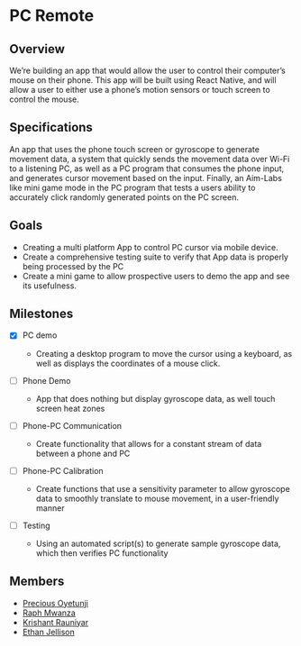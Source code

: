 # PC Remote  

## Overview 
We’re building an app that would allow the user to control their 
computer’s mouse on their phone. This app will be built using React 
Native, and will allow a user to either use a phone’s motion sensors or 
touch screen to control the mouse.  

## Specifications
An app that uses the phone touch screen or gyroscope to generate movement 
data, a system that quickly sends the movement data over Wi-Fi to a 
listening PC, as well as a PC program that consumes the phone input, and 
generates cursor movement based on the input. 
Finally, an Aim-Labs like mini game mode in the PC program that tests a 
users ability to accurately click randomly generated points on the PC 
screen.  

## Goals
- Creating a multi platform App to control PC cursor via mobile device.  
- Create a comprehensive testing suite to verify that App data is properly 
being processed by the PC  
-  Create a mini game to allow prospective users to demo the app and see 
its usefulness.


## Milestones  
- [x] PC demo  
  - Creating a desktop program to move the cursor using a keyboard, as 
well as displays the coordinates of a mouse click.  

- [ ] Phone Demo  
  - App that does nothing but display gyroscope data, as well touch screen 
heat zones  
  
- [ ] Phone-PC Communication  
  - Create functionality that allows for a constant stream of data between 
a phone and PC  


- [ ] Phone-PC Calibration  
  - Create functions that use a sensitivity parameter to allow gyroscope 
data to smoothly translate to mouse movement, in a user-friendly manner  

- [ ] Testing  
  - Using an automated script(s) to generate sample gyroscope data, which 
then verifies PC functionality


## Members  
- [Precious Oyetunji](https://github.com/Kyu)  
- [Raph Mwanza](https://github.com/raphmwanza)
- [Krishant Rauniyar](https://github.com/krishant624)
- [Ethan Jellison](https://github.com/ethanjelli)  

